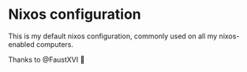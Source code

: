 # Nixos configuration

This is my default nixos configuration, commonly used on all my
nixos-enabled computers.

Thanks to @FaustXVI 👼
